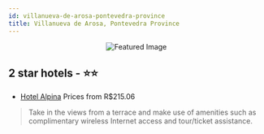 ```yaml
---
id: villanueva-de-arosa-pontevedra-province
title: Villanueva de Arosa, Pontevedra Province
---
```


<center><img src="https://i.travelapi.com/hotels/20000000/19490000/19484400/19484316/ff3b94e2_z.jpg" alt="Featured Image" /></center>


##  2 star hotels - ⭐️⭐️

-    [Hotel Alpina](https://us.hurb.com/hotels/villanueva-de-arosa/hotel-alpina-JNP-JP105209?cmp=18055) Prices from R$215.06
   > Take in the views from a terrace and make use of amenities such as complimentary wireless Internet access and tour/ticket assistance.
